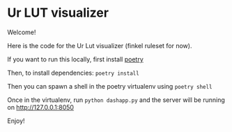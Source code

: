 # Ur LUT visualizer
 
Welcome!

Here is the code for the Ur Lut visualizer (finkel ruleset for now).

If you want to run this locally, first install [poetry](https://python-poetry.org/docs/#installation)

Then, to install dependencies: `poetry install`

Then you can spawn a shell in the poetry virtualenv using `poetry shell`

Once in the virtualenv, run `python dashapp.py` and the server will be running on http://127.0.0.1:8050

Enjoy!